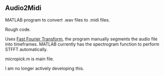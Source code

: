 ## Audio2Midi

MATLAB program to convert .wav files to .midi files.

Rough code.

Uses [Fast Fourier Transform](https://en.wikipedia.org/wiki/Fast_Fourier_transform), the program manually segments the audio file into timeframes. MATLAB currently has the spectrogram function to perform STFFT automatically.

micropick.m is main file. 

I am no longer actively developing this. 
